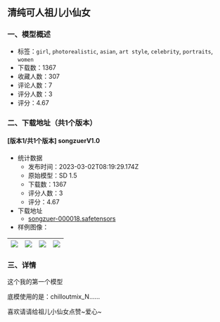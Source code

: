 ## 清纯可人祖儿小仙女
### 一、模型概述

- 标签：`girl`, `photorealistic`, `asian`, `art style`, `celebrity`, `portraits`, `women`
- 下载数：1367
- 收藏人数：307
- 评论人数：7
- 评分人数：3
- 评分：4.67

### 二、下载地址（共1个版本）

#### [版本1/共1个版本] songzuerV1.0

- 统计数据
  - 发布时间：2023-03-02T08:19:29.174Z
  - 原始模型：SD 1.5
  - 下载数：1367
  - 评分人数：3
  - 评分：4.67
- 下载地址
  - [songzuer-000018.safetensors](https://civitai.com/api/download/models/17446)
- 样例图像：

| <img src="https://image.civitai.com/xG1nkqKTMzGDvpLrqFT7WA/ca10f9d6-8c80-4403-b425-1fd20789cc00/width=450/177630.jpeg" /> | <img src="https://image.civitai.com/xG1nkqKTMzGDvpLrqFT7WA/cb455788-68c7-405a-2b80-7f0183f0cf00/width=450/177633.jpeg" /> | <img src="https://image.civitai.com/xG1nkqKTMzGDvpLrqFT7WA/31a84404-9cb2-425c-676f-cdb23a213600/width=450/177632.jpeg" /> | <img src="https://image.civitai.com/xG1nkqKTMzGDvpLrqFT7WA/1dd97fbe-4958-46e3-874a-64a0efe35c00/width=450/177631.jpeg" /> |
| ---- | ---- | ---- | ---- |


### 三、详情
<p>这个我的第一个模型</p><p>底模使用的是：chilloutmix_N……</p><p>喜欢请请给祖儿小仙女点赞~爱心~</p>